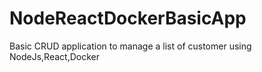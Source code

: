 # NodeReactDockerBasicApp
Basic CRUD application to manage a list of customer using NodeJs,React,Docker
